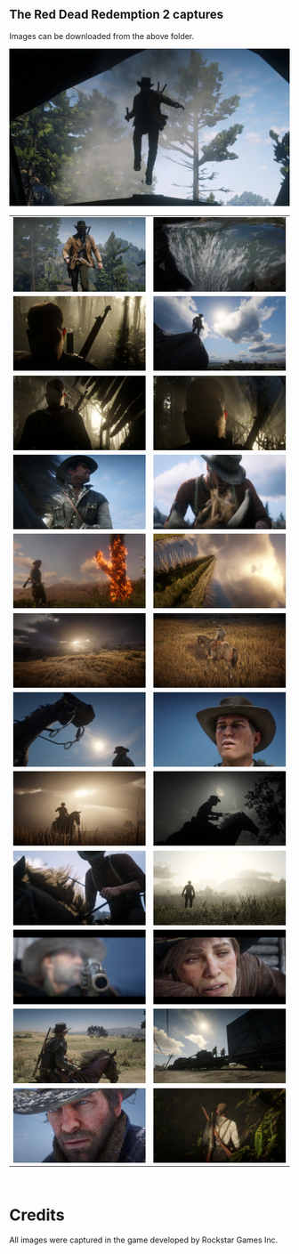 ## The Red Dead Redemption 2 captures

Images can be downloaded from the above folder.

[![](<./images/1%20(8).png>)](<./images/1%20(8).png>)

|                                                                 |                                                                 |
| --------------------------------------------------------------- | --------------------------------------------------------------- |
| ![](<./images/resized/1%20(21).png>)  | ![](<./images/resized/1%20(22).png>)  |
| ![](<./images/resized/1%20(1).png>)  | ![](<./images/resized/1%20(7).png>)   |
| ![](<./images/resized/1%20(2).png>)  | ![](<./images/resized/1%20(3).png>)  |
| ![](<./images/resized/1%20(13).png>) | ![](<./images/resized/1%20(14).png>) |
| [![](<./images/resized/1%20(4).png>)](https://karthikeshwar1.github.io/test-html/)  | ![](<./images/resized/1%20(5).png>)   |
| ![](<./images/resized/1%20(6).png>)  | ![](<./images/resized/1%20(8).png>)  |
| ![](<./images/resized/1%20(9).png>)  | ![](<./images/resized/1%20(10).png>) |
| ![](<./images/resized/1%20(11).png>) | ![](<./images/resized/1%20(12).png>) |
| ![](<./images/resized/1%20(15).png>) | ![](<./images/resized/1%20(16).png>)  |
| ![](<./images/resized/1%20(17).png>) | [![](<./images/resized/1%20(18).png>)](https://karthikeshwar1.github.io/test-html/findex) |
| ![](<./images/resized/1%20(19).png>) | ![](<./images/resized/1%20(20).png>)  |
| ![](<./images/resized/1%20(23).png>) | ![](<./images/resized/1%20(24).png>) |

<br>

# Credits

All images were captured in the game developed by Rockstar Games Inc.
